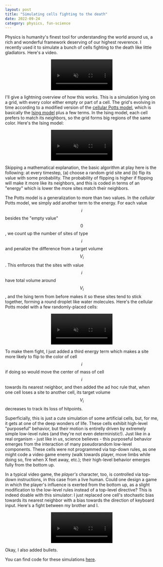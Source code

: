 ```yaml
---
layout: post
title: "Simulating cells fighting to the death"
date: 2022-09-24
category: physics, fun-science
---
```



Physics is humanity's finest tool for understanding the world around us, a rich and wonderful framework deserving of our highest reverence.
I recently used it to simulate a bunch of cells fighting to the death like little gladiators.
Here's a video.

<video autoplay loop muted playsinline width="40%" style="display:block; margin: 0 auto;">
    <source src="{{site.imgurl}}/cell_fight/cell_fight.mp4" type="video/mp4">
</video>

I'll give a lightning overview of how this works.
This is a simulation lying on a grid, with every color either empty or part of a cell.
The grid's evolving in time according to a modified version of the [cellular Potts model](https://en.wikipedia.org/wiki/Cellular_Potts_model), which is basically the [Ising model](https://en.wikipedia.org/wiki/Ising_model) plus a few terms.
In the Ising model, each cell prefers to match its neighbors, so the grid forms big regions of the same color.
Here's the Ising model:

<video autoplay loop muted playsinline width="40%" style="display:block; margin: 0 auto;">
    <source src="{{site.imgurl}}/cell_fight/ising_test.mp4" type="video/mp4">
</video>

Skipping a mathematical explanation, the basic algorithm at play here is the following: at every timestep, (a) choose a random grid site and (b) flip its value with some probability.
The probability of flipping is higher if flipping will make it more like its neighbors, and this is coded in terms of an "energy" which is lower the more sites match their neighbors.

The Potts model is a generalization to more than two values.
In the *cellular* Potts model, we simply add another term to the energy.
For each value $$i$$ besides the "empty value" $$0$$, we count up the number of sites of type $$i$$ and penalize the difference from a target volume $$V_i$$.
This enforces that the sites with value $$i$$ have total volume around $$V_i$$, and the Ising term from before makes it so these sites tend to stick together, forming a round droplet like water molecules.
Here's the cellular Potts model with a few randomly-placed cells:

<video autoplay loop muted playsinline width="40%" style="display:block; margin: 0 auto;">
    <source src="{{site.imgurl}}/cell_fight/cells_stationary.mp4" type="video/mp4">
</video>

To make them fight, I just added a third energy term which makes a site more likely to flip to the color of cell $$i$$ if doing so would move the center of mass of cell $$i$$ towards its nearest neighbor, and then added the ad hoc rule that, when one cell loses a site to another cell, its target volume $$V_i$$ decreases to track its loss of hitpoints.

Superficially, this is just a cute simulation of some artificial cells, but, for me, it gets at one of the deep wonders of life.
These cells exhibit high-level "purposeful" behavior, but their motion is entirelly driven by extremely simple low-level rules (and they're not even deterministic!).
Just like in a real organism - just like in *us*, science believes - this purposeful behavior emerges from the interaction of many pseudorandom low-level components.
These cells were not programmed via top-down rules, as one might code a video game enemy (walk towards player, move limbs while doing so, fire when X feet away, etc.); their high-level behavior emerges fully from the bottom up.

In a typical video game, the *player's* character, too, is controlled via top-down instructions, in this case from a live human.
Could one design a game in which the player's influence is exerted from the bottom up, as a slight modification to the low-level rules instead of a top-level directive?
This is indeed doable with this simulator: I just replaced one cell's stochastic bias towards its nearest neighbor with a bias towards the direction of keyboard input.
Here's a fight between my brother and I.

<video autoplay loop muted playsinline width="40%" style="display:block; margin: 0 auto;">
    <source src="{{site.imgurl}}/cell_fight/cell_duel.mp4" type="video/mp4">
</video>

Okay, I also added bullets.

You can find code for these simulations [here](https://github.com/james-simon/cell-fight).

<!-- These two possible methods of exerting outside influence on a simulation are intriguingly similar to certain human conceptions of divine intervention in the universe.
The older notion is that a deity would directly change the world as desired (e.g., if they don't want a tree to exist, just smite it).
A newer notion is that a deity might act by minimal intervention, subtly changing low-level parameters of the universe (e.g. if they don't want a tree to exist, slightly deplete the CO2 in the vicinity during its growth, or spike a few neurons in a squirrel brain to make it find and eat the tree as a seed, or so on). -->